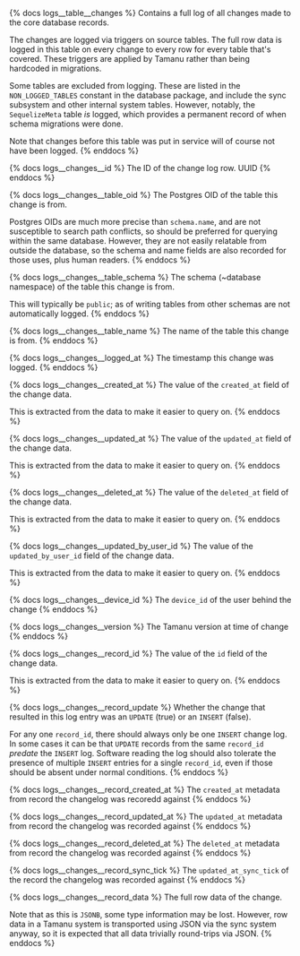 {% docs logs__table__changes %}
Contains a full log of all changes made to the core database records.

The changes are logged via triggers on source tables. The full row data is
logged in this table on every change to every row for every table that's covered.
These triggers are applied by Tamanu rather than being hardcoded in migrations.

Some tables are excluded from logging. These are listed in the `NON_LOGGED_TABLES`
constant in the database package, and include the sync subsystem and other
internal system tables. However, notably, the `SequelizeMeta` table _is_ logged,
which provides a permanent record of when schema migrations were done.

Note that changes before this table was put in service will of course not have
been logged.
{% enddocs %}

{% docs logs__changes__id %}
The ID of the change log row. UUID
{% enddocs %}

{% docs logs__changes__table_oid %}
The Postgres OID of the table this change is from.

Postgres OIDs are much more precise than `schema.name`, and are not susceptible
to search path conflicts, so should be preferred for querying within the same
database. However, they are not easily relatable from outside the database, so
the schema and name fields are also recorded for those uses, plus human readers.
{% enddocs %}

{% docs logs__changes__table_schema %}
The schema (~database namespace) of the table this change is from.

This will typically be `public`; as of writing tables from other schemas are not
automatically logged.
{% enddocs %}

{% docs logs__changes__table_name %}
The name of the table this change is from.
{% enddocs %}

{% docs logs__changes__logged_at %}
The timestamp this change was logged.
{% enddocs %}

{% docs logs__changes__created_at %}
The value of the `created_at` field of the change data.

This is extracted from the data to make it easier to query on.
{% enddocs %}

{% docs logs__changes__updated_at %}
The value of the `updated_at` field of the change data.

This is extracted from the data to make it easier to query on.
{% enddocs %}

{% docs logs__changes__deleted_at %}
The value of the `deleted_at` field of the change data.

This is extracted from the data to make it easier to query on.
{% enddocs %}

{% docs logs__changes__updated_by_user_id %}
The value of the `updated_by_user_id` field of the change data.

This is extracted from the data to make it easier to query on.
{% enddocs %}

{% docs logs__changes__device_id %}
The `device_id` of the user behind the change
{% enddocs %}

{% docs logs__changes__version %}
The Tamanu version at time of change
{% enddocs %}

{% docs logs__changes__record_id %}
The value of the `id` field of the change data.

This is extracted from the data to make it easier to query on.
{% enddocs %}

{% docs logs__changes__record_update %}
Whether the change that resulted in this log entry was an `UPDATE` (true) or an
`INSERT` (false).

For any one `record_id`, there should always only be one `INSERT` change log.
In some cases it can be that `UPDATE` records from the same `record_id` _predate_
the `INSERT` log. Software reading the log should also tolerate the presence of
multiple `INSERT` entries for a single `record_id`, even if those should be
absent under normal conditions.
{% enddocs %}

{% docs logs__changes__record_created_at %}
The `created_at` metadata from record the changelog was recoredd against
{% enddocs %}

{% docs logs__changes__record_updated_at %}
The `updated_at` metadata from record the changelog was recorded against
{% enddocs %}

{% docs logs__changes__record_deleted_at %}
The `deleted_at` metadata from record the changelog was recorded against
{% enddocs %}

{% docs logs__changes__record_sync_tick %}
The `updated_at_sync_tick` of the record the changelog was recorded against
{% enddocs %}

{% docs logs__changes__record_data %}
The full row data of the change.

Note that as this is `JSONB`, some type information may be lost. However, row
data in a Tamanu system is transported using JSON via the sync system anyway, so
it is expected that all data trivially round-trips via JSON.
{% enddocs %}

